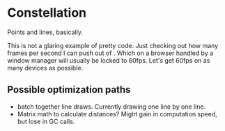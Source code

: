 # Constellation
Points and lines, basically.

This is not a glaring example of pretty code. Just checking out how many frames per second I can push out of <canvas>. Which on a browser handled by a window manager will usually be locked to 60fps. Let's get 60fps on as many devices as possible.

## Possible optimization paths

 * batch together line draws. Currently drawing one line by one line.
 * Matrix math to calculate distances? Might gain in computation speed, but lose in GC calls.
